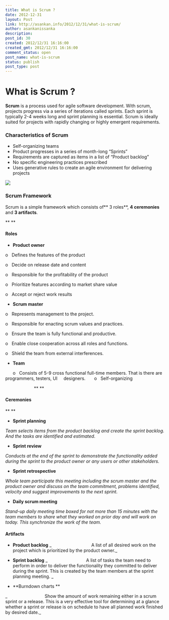 ```yaml
---
title: What is Scrum ?
date: 2012-12-31
layout: Post
link: http://asankan.info/2012/12/31/what-is-scrum/
author: asankanissanka
description: 
post_id: 30
created: 2012/12/31 16:16:00
created_gmt: 2012/12/31 16:16:00
comment_status: open
post_name: what-is-scrum
status: publish
post_type: post
---
```


# What is Scrum ?

**Scrum** is a process used for agile software development. With scrum, projects progress via a series of iterations called sprints. Each sprint is typically 2-4 weeks long and sprint planning is essential. Scrum is ideally suited for projects with rapidly changing or highly emergent requirements.

### **Characteristics of Scrum**

  * Self-organizing teams
  * Product progresses in a series of month-long “Sprints”
  * Requirements are captured as items in a list of “Product backlog”
  * No specific engineering practices prescribed
  * Uses generative rules to create an agile environment for delivering projects

![](http://asankanissanka.files.wordpress.com/2012/12/scrum1.png?w=300)

### **Scrum Framework**

Scrum is a simple framework which consists of** 3 roles**, **4 ceremonies** and **3 artifacts**.

** **

#### Roles

  * **Product owner**

o   Defines the features of the product

o   Decide on release date and content

o   Responsible for the profitability of the product

o   Prioritize features according to market share value

o   Accept or reject work results

  * **Scrum master**

o   Represents management to the project.

o   Responsible for enacting scrum values and practices.

o   Ensure the team is fully functional and productive.

o   Enable close cooperation across all roles and functions.

o   Shield the team from external interferences.

  * **Team**     

      o   Consists of 5-9 cross functional full-time members. That is there are programmers, testers, UI     designers.       o   Self-organizing 

                       ** **

#### **Ceremonies**

** **

  * **Sprint planning**

_Team selects items from the product backlog and create the sprint backlog. And the tasks are identified and estimated._

  * **Sprint review**

_Conducts at the end of the sprint to demonstrate the functionality added during the sprint to the product owner or any users or other stakeholders._

  * **Sprint retrospective**

_Whole team participate this meeting including the scrum master and the product owner and discuss on the team commitment, problems identified, velocity and suggest improvements to the next sprint._

  * **Daily scrum meeting**

_Stand-up daily meeting time boxed for not more than 15 minutes with the team members to share what they worked on prior day and will work on today. This synchronize the work of the team._

#### **Artifacts**

  * **Product backlog**
_                                A list of all desired work on the project which is prioritized by the product owner._

  * **Sprint backlog**
_                               A list of tasks the team need to perform in order to deliver the functionality they committed to deliver during the sprint. This is created by the team members at the sprint planning meeting. _

  * **Burndown charts **

_                              Show the amount of work remaining either in a scrum sprint or a release. This is a very effective tool for determining at a glance whether a sprint or release is on schedule to have all planned work finished by desired date._